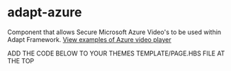 adapt-azure
================

Component that allows Secure Microsoft Azure Video's to be used within Adapt Framework. 
<a href="https://azure.microsoft.com/en-ca/resources/videos/home/" target="_blank">View examples of Azure video player</a>

ADD THE CODE BELOW TO YOUR THEMES TEMPLATE/PAGE.HBS FILE AT THE TOP
<script>$.getScript('//amp.azure.net/libs/amp/1.8.3/azuremediaplayer.min.js');</script>
